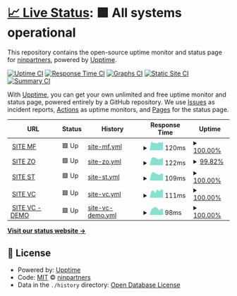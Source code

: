 # [📈 Live Status](https://ninpartners.github.io/gu_uptime): <!--live status--> **🟩 All systems operational**

This repository contains the open-source uptime monitor and status page for [ninpartners](https://ninpartners.github.io/gu_uptime), powered by [Upptime](https://github.com/upptime/upptime).

[![Uptime CI](https://github.com/ninpartners/gu_uptime/workflows/Uptime%20CI/badge.svg)](https://github.com/ninpartners/gu_uptime/actions?query=workflow%3A%22Uptime+CI%22)
[![Response Time CI](https://github.com/ninpartners/gu_uptime/workflows/Response%20Time%20CI/badge.svg)](https://github.com/ninpartners/gu_uptime/actions?query=workflow%3A%22Response+Time+CI%22)
[![Graphs CI](https://github.com/ninpartners/gu_uptime/workflows/Graphs%20CI/badge.svg)](https://github.com/ninpartners/gu_uptime/actions?query=workflow%3A%22Graphs+CI%22)
[![Static Site CI](https://github.com/ninpartners/gu_uptime/workflows/Static%20Site%20CI/badge.svg)](https://github.com/ninpartners/gu_uptime/actions?query=workflow%3A%22Static+Site+CI%22)
[![Summary CI](https://github.com/ninpartners/gu_uptime/workflows/Summary%20CI/badge.svg)](https://github.com/ninpartners/gu_uptime/actions?query=workflow%3A%22Summary+CI%22)

With [Upptime](https://upptime.js.org), you can get your own unlimited and free uptime monitor and status page, powered entirely by a GitHub repository. We use [Issues](https://github.com/ninpartners/gu_uptime/issues) as incident reports, [Actions](https://github.com/ninpartners/gu_uptime/actions) as uptime monitors, and [Pages](https://ninpartners.github.io/gu_uptime) for the status page.

<!--start: status pages-->
<!-- This summary is generated by Upptime (https://github.com/upptime/upptime) -->
<!-- Do not edit this manually, your changes will be overwritten -->
<!-- prettier-ignore -->
| URL | Status | History | Response Time | Uptime |
| --- | ------ | ------- | ------------- | ------ |
| <img alt="" src="https://icons.duckduckgo.com/ip3/null.ico" height="13"> [SITE MF](mf-fw-01.fortiddns.com) | 🟩 Up | [site-mf.yml](https://github.com/ninpartners/gu_uptime/commits/HEAD/history/site-mf.yml) | <details><summary><img alt="Response time graph" src="./graphs/site-mf/response-time-week.png" height="20"> 120ms</summary><br><a href="https://ninpartners.github.io/gu_uptime/history/site-mf"><img alt="Response time 145" src="https://img.shields.io/endpoint?url=https%3A%2F%2Fraw.githubusercontent.com%2Fninpartners%2Fgu_uptime%2FHEAD%2Fapi%2Fsite-mf%2Fresponse-time.json"></a><br><a href="https://ninpartners.github.io/gu_uptime/history/site-mf"><img alt="24-hour response time 130" src="https://img.shields.io/endpoint?url=https%3A%2F%2Fraw.githubusercontent.com%2Fninpartners%2Fgu_uptime%2FHEAD%2Fapi%2Fsite-mf%2Fresponse-time-day.json"></a><br><a href="https://ninpartners.github.io/gu_uptime/history/site-mf"><img alt="7-day response time 120" src="https://img.shields.io/endpoint?url=https%3A%2F%2Fraw.githubusercontent.com%2Fninpartners%2Fgu_uptime%2FHEAD%2Fapi%2Fsite-mf%2Fresponse-time-week.json"></a><br><a href="https://ninpartners.github.io/gu_uptime/history/site-mf"><img alt="30-day response time 195" src="https://img.shields.io/endpoint?url=https%3A%2F%2Fraw.githubusercontent.com%2Fninpartners%2Fgu_uptime%2FHEAD%2Fapi%2Fsite-mf%2Fresponse-time-month.json"></a><br><a href="https://ninpartners.github.io/gu_uptime/history/site-mf"><img alt="1-year response time 145" src="https://img.shields.io/endpoint?url=https%3A%2F%2Fraw.githubusercontent.com%2Fninpartners%2Fgu_uptime%2FHEAD%2Fapi%2Fsite-mf%2Fresponse-time-year.json"></a></details> | <details><summary><a href="https://ninpartners.github.io/gu_uptime/history/site-mf">100.00%</a></summary><a href="https://ninpartners.github.io/gu_uptime/history/site-mf"><img alt="All-time uptime 99.58%" src="https://img.shields.io/endpoint?url=https%3A%2F%2Fraw.githubusercontent.com%2Fninpartners%2Fgu_uptime%2FHEAD%2Fapi%2Fsite-mf%2Fuptime.json"></a><br><a href="https://ninpartners.github.io/gu_uptime/history/site-mf"><img alt="24-hour uptime 100.00%" src="https://img.shields.io/endpoint?url=https%3A%2F%2Fraw.githubusercontent.com%2Fninpartners%2Fgu_uptime%2FHEAD%2Fapi%2Fsite-mf%2Fuptime-day.json"></a><br><a href="https://ninpartners.github.io/gu_uptime/history/site-mf"><img alt="7-day uptime 100.00%" src="https://img.shields.io/endpoint?url=https%3A%2F%2Fraw.githubusercontent.com%2Fninpartners%2Fgu_uptime%2FHEAD%2Fapi%2Fsite-mf%2Fuptime-week.json"></a><br><a href="https://ninpartners.github.io/gu_uptime/history/site-mf"><img alt="30-day uptime 98.89%" src="https://img.shields.io/endpoint?url=https%3A%2F%2Fraw.githubusercontent.com%2Fninpartners%2Fgu_uptime%2FHEAD%2Fapi%2Fsite-mf%2Fuptime-month.json"></a><br><a href="https://ninpartners.github.io/gu_uptime/history/site-mf"><img alt="1-year uptime 99.58%" src="https://img.shields.io/endpoint?url=https%3A%2F%2Fraw.githubusercontent.com%2Fninpartners%2Fgu_uptime%2FHEAD%2Fapi%2Fsite-mf%2Fuptime-year.json"></a></details>
| <img alt="" src="https://icons.duckduckgo.com/ip3/null.ico" height="13"> [SITE ZO](zo-fw-01.fortiddns.com) | 🟩 Up | [site-zo.yml](https://github.com/ninpartners/gu_uptime/commits/HEAD/history/site-zo.yml) | <details><summary><img alt="Response time graph" src="./graphs/site-zo/response-time-week.png" height="20"> 122ms</summary><br><a href="https://ninpartners.github.io/gu_uptime/history/site-zo"><img alt="Response time 118" src="https://img.shields.io/endpoint?url=https%3A%2F%2Fraw.githubusercontent.com%2Fninpartners%2Fgu_uptime%2FHEAD%2Fapi%2Fsite-zo%2Fresponse-time.json"></a><br><a href="https://ninpartners.github.io/gu_uptime/history/site-zo"><img alt="24-hour response time 131" src="https://img.shields.io/endpoint?url=https%3A%2F%2Fraw.githubusercontent.com%2Fninpartners%2Fgu_uptime%2FHEAD%2Fapi%2Fsite-zo%2Fresponse-time-day.json"></a><br><a href="https://ninpartners.github.io/gu_uptime/history/site-zo"><img alt="7-day response time 122" src="https://img.shields.io/endpoint?url=https%3A%2F%2Fraw.githubusercontent.com%2Fninpartners%2Fgu_uptime%2FHEAD%2Fapi%2Fsite-zo%2Fresponse-time-week.json"></a><br><a href="https://ninpartners.github.io/gu_uptime/history/site-zo"><img alt="30-day response time 119" src="https://img.shields.io/endpoint?url=https%3A%2F%2Fraw.githubusercontent.com%2Fninpartners%2Fgu_uptime%2FHEAD%2Fapi%2Fsite-zo%2Fresponse-time-month.json"></a><br><a href="https://ninpartners.github.io/gu_uptime/history/site-zo"><img alt="1-year response time 118" src="https://img.shields.io/endpoint?url=https%3A%2F%2Fraw.githubusercontent.com%2Fninpartners%2Fgu_uptime%2FHEAD%2Fapi%2Fsite-zo%2Fresponse-time-year.json"></a></details> | <details><summary><a href="https://ninpartners.github.io/gu_uptime/history/site-zo">99.82%</a></summary><a href="https://ninpartners.github.io/gu_uptime/history/site-zo"><img alt="All-time uptime 99.91%" src="https://img.shields.io/endpoint?url=https%3A%2F%2Fraw.githubusercontent.com%2Fninpartners%2Fgu_uptime%2FHEAD%2Fapi%2Fsite-zo%2Fuptime.json"></a><br><a href="https://ninpartners.github.io/gu_uptime/history/site-zo"><img alt="24-hour uptime 100.00%" src="https://img.shields.io/endpoint?url=https%3A%2F%2Fraw.githubusercontent.com%2Fninpartners%2Fgu_uptime%2FHEAD%2Fapi%2Fsite-zo%2Fuptime-day.json"></a><br><a href="https://ninpartners.github.io/gu_uptime/history/site-zo"><img alt="7-day uptime 99.82%" src="https://img.shields.io/endpoint?url=https%3A%2F%2Fraw.githubusercontent.com%2Fninpartners%2Fgu_uptime%2FHEAD%2Fapi%2Fsite-zo%2Fuptime-week.json"></a><br><a href="https://ninpartners.github.io/gu_uptime/history/site-zo"><img alt="30-day uptime 99.83%" src="https://img.shields.io/endpoint?url=https%3A%2F%2Fraw.githubusercontent.com%2Fninpartners%2Fgu_uptime%2FHEAD%2Fapi%2Fsite-zo%2Fuptime-month.json"></a><br><a href="https://ninpartners.github.io/gu_uptime/history/site-zo"><img alt="1-year uptime 99.91%" src="https://img.shields.io/endpoint?url=https%3A%2F%2Fraw.githubusercontent.com%2Fninpartners%2Fgu_uptime%2FHEAD%2Fapi%2Fsite-zo%2Fuptime-year.json"></a></details>
| <img alt="" src="https://icons.duckduckgo.com/ip3/null.ico" height="13"> [SITE ST](st-fw-01.fortiddns.com) | 🟩 Up | [site-st.yml](https://github.com/ninpartners/gu_uptime/commits/HEAD/history/site-st.yml) | <details><summary><img alt="Response time graph" src="./graphs/site-st/response-time-week.png" height="20"> 109ms</summary><br><a href="https://ninpartners.github.io/gu_uptime/history/site-st"><img alt="Response time 121" src="https://img.shields.io/endpoint?url=https%3A%2F%2Fraw.githubusercontent.com%2Fninpartners%2Fgu_uptime%2FHEAD%2Fapi%2Fsite-st%2Fresponse-time.json"></a><br><a href="https://ninpartners.github.io/gu_uptime/history/site-st"><img alt="24-hour response time 106" src="https://img.shields.io/endpoint?url=https%3A%2F%2Fraw.githubusercontent.com%2Fninpartners%2Fgu_uptime%2FHEAD%2Fapi%2Fsite-st%2Fresponse-time-day.json"></a><br><a href="https://ninpartners.github.io/gu_uptime/history/site-st"><img alt="7-day response time 109" src="https://img.shields.io/endpoint?url=https%3A%2F%2Fraw.githubusercontent.com%2Fninpartners%2Fgu_uptime%2FHEAD%2Fapi%2Fsite-st%2Fresponse-time-week.json"></a><br><a href="https://ninpartners.github.io/gu_uptime/history/site-st"><img alt="30-day response time 140" src="https://img.shields.io/endpoint?url=https%3A%2F%2Fraw.githubusercontent.com%2Fninpartners%2Fgu_uptime%2FHEAD%2Fapi%2Fsite-st%2Fresponse-time-month.json"></a><br><a href="https://ninpartners.github.io/gu_uptime/history/site-st"><img alt="1-year response time 121" src="https://img.shields.io/endpoint?url=https%3A%2F%2Fraw.githubusercontent.com%2Fninpartners%2Fgu_uptime%2FHEAD%2Fapi%2Fsite-st%2Fresponse-time-year.json"></a></details> | <details><summary><a href="https://ninpartners.github.io/gu_uptime/history/site-st">100.00%</a></summary><a href="https://ninpartners.github.io/gu_uptime/history/site-st"><img alt="All-time uptime 99.49%" src="https://img.shields.io/endpoint?url=https%3A%2F%2Fraw.githubusercontent.com%2Fninpartners%2Fgu_uptime%2FHEAD%2Fapi%2Fsite-st%2Fuptime.json"></a><br><a href="https://ninpartners.github.io/gu_uptime/history/site-st"><img alt="24-hour uptime 100.00%" src="https://img.shields.io/endpoint?url=https%3A%2F%2Fraw.githubusercontent.com%2Fninpartners%2Fgu_uptime%2FHEAD%2Fapi%2Fsite-st%2Fuptime-day.json"></a><br><a href="https://ninpartners.github.io/gu_uptime/history/site-st"><img alt="7-day uptime 100.00%" src="https://img.shields.io/endpoint?url=https%3A%2F%2Fraw.githubusercontent.com%2Fninpartners%2Fgu_uptime%2FHEAD%2Fapi%2Fsite-st%2Fuptime-week.json"></a><br><a href="https://ninpartners.github.io/gu_uptime/history/site-st"><img alt="30-day uptime 100.00%" src="https://img.shields.io/endpoint?url=https%3A%2F%2Fraw.githubusercontent.com%2Fninpartners%2Fgu_uptime%2FHEAD%2Fapi%2Fsite-st%2Fuptime-month.json"></a><br><a href="https://ninpartners.github.io/gu_uptime/history/site-st"><img alt="1-year uptime 99.49%" src="https://img.shields.io/endpoint?url=https%3A%2F%2Fraw.githubusercontent.com%2Fninpartners%2Fgu_uptime%2FHEAD%2Fapi%2Fsite-st%2Fuptime-year.json"></a></details>
| <img alt="" src="https://icons.duckduckgo.com/ip3/null.ico" height="13"> [SITE VC](vc-fw-01.fortiddns.com) | 🟩 Up | [site-vc.yml](https://github.com/ninpartners/gu_uptime/commits/HEAD/history/site-vc.yml) | <details><summary><img alt="Response time graph" src="./graphs/site-vc/response-time-week.png" height="20"> 111ms</summary><br><a href="https://ninpartners.github.io/gu_uptime/history/site-vc"><img alt="Response time 120" src="https://img.shields.io/endpoint?url=https%3A%2F%2Fraw.githubusercontent.com%2Fninpartners%2Fgu_uptime%2FHEAD%2Fapi%2Fsite-vc%2Fresponse-time.json"></a><br><a href="https://ninpartners.github.io/gu_uptime/history/site-vc"><img alt="24-hour response time 124" src="https://img.shields.io/endpoint?url=https%3A%2F%2Fraw.githubusercontent.com%2Fninpartners%2Fgu_uptime%2FHEAD%2Fapi%2Fsite-vc%2Fresponse-time-day.json"></a><br><a href="https://ninpartners.github.io/gu_uptime/history/site-vc"><img alt="7-day response time 111" src="https://img.shields.io/endpoint?url=https%3A%2F%2Fraw.githubusercontent.com%2Fninpartners%2Fgu_uptime%2FHEAD%2Fapi%2Fsite-vc%2Fresponse-time-week.json"></a><br><a href="https://ninpartners.github.io/gu_uptime/history/site-vc"><img alt="30-day response time 113" src="https://img.shields.io/endpoint?url=https%3A%2F%2Fraw.githubusercontent.com%2Fninpartners%2Fgu_uptime%2FHEAD%2Fapi%2Fsite-vc%2Fresponse-time-month.json"></a><br><a href="https://ninpartners.github.io/gu_uptime/history/site-vc"><img alt="1-year response time 120" src="https://img.shields.io/endpoint?url=https%3A%2F%2Fraw.githubusercontent.com%2Fninpartners%2Fgu_uptime%2FHEAD%2Fapi%2Fsite-vc%2Fresponse-time-year.json"></a></details> | <details><summary><a href="https://ninpartners.github.io/gu_uptime/history/site-vc">100.00%</a></summary><a href="https://ninpartners.github.io/gu_uptime/history/site-vc"><img alt="All-time uptime 97.93%" src="https://img.shields.io/endpoint?url=https%3A%2F%2Fraw.githubusercontent.com%2Fninpartners%2Fgu_uptime%2FHEAD%2Fapi%2Fsite-vc%2Fuptime.json"></a><br><a href="https://ninpartners.github.io/gu_uptime/history/site-vc"><img alt="24-hour uptime 100.00%" src="https://img.shields.io/endpoint?url=https%3A%2F%2Fraw.githubusercontent.com%2Fninpartners%2Fgu_uptime%2FHEAD%2Fapi%2Fsite-vc%2Fuptime-day.json"></a><br><a href="https://ninpartners.github.io/gu_uptime/history/site-vc"><img alt="7-day uptime 100.00%" src="https://img.shields.io/endpoint?url=https%3A%2F%2Fraw.githubusercontent.com%2Fninpartners%2Fgu_uptime%2FHEAD%2Fapi%2Fsite-vc%2Fuptime-week.json"></a><br><a href="https://ninpartners.github.io/gu_uptime/history/site-vc"><img alt="30-day uptime 97.89%" src="https://img.shields.io/endpoint?url=https%3A%2F%2Fraw.githubusercontent.com%2Fninpartners%2Fgu_uptime%2FHEAD%2Fapi%2Fsite-vc%2Fuptime-month.json"></a><br><a href="https://ninpartners.github.io/gu_uptime/history/site-vc"><img alt="1-year uptime 97.93%" src="https://img.shields.io/endpoint?url=https%3A%2F%2Fraw.githubusercontent.com%2Fninpartners%2Fgu_uptime%2FHEAD%2Fapi%2Fsite-vc%2Fuptime-year.json"></a></details>
| <img alt="" src="https://icons.duckduckgo.com/ip3/null.ico" height="13"> [SITE VC - DEMO](vc-fw-01.fortiddns.com) | 🟩 Up | [site-vc-demo.yml](https://github.com/ninpartners/gu_uptime/commits/HEAD/history/site-vc-demo.yml) | <details><summary><img alt="Response time graph" src="./graphs/site-vc-demo/response-time-week.png" height="20"> 98ms</summary><br><a href="https://ninpartners.github.io/gu_uptime/history/site-vc-demo"><img alt="Response time 101" src="https://img.shields.io/endpoint?url=https%3A%2F%2Fraw.githubusercontent.com%2Fninpartners%2Fgu_uptime%2FHEAD%2Fapi%2Fsite-vc-demo%2Fresponse-time.json"></a><br><a href="https://ninpartners.github.io/gu_uptime/history/site-vc-demo"><img alt="24-hour response time 88" src="https://img.shields.io/endpoint?url=https%3A%2F%2Fraw.githubusercontent.com%2Fninpartners%2Fgu_uptime%2FHEAD%2Fapi%2Fsite-vc-demo%2Fresponse-time-day.json"></a><br><a href="https://ninpartners.github.io/gu_uptime/history/site-vc-demo"><img alt="7-day response time 98" src="https://img.shields.io/endpoint?url=https%3A%2F%2Fraw.githubusercontent.com%2Fninpartners%2Fgu_uptime%2FHEAD%2Fapi%2Fsite-vc-demo%2Fresponse-time-week.json"></a><br><a href="https://ninpartners.github.io/gu_uptime/history/site-vc-demo"><img alt="30-day response time 101" src="https://img.shields.io/endpoint?url=https%3A%2F%2Fraw.githubusercontent.com%2Fninpartners%2Fgu_uptime%2FHEAD%2Fapi%2Fsite-vc-demo%2Fresponse-time-month.json"></a><br><a href="https://ninpartners.github.io/gu_uptime/history/site-vc-demo"><img alt="1-year response time 101" src="https://img.shields.io/endpoint?url=https%3A%2F%2Fraw.githubusercontent.com%2Fninpartners%2Fgu_uptime%2FHEAD%2Fapi%2Fsite-vc-demo%2Fresponse-time-year.json"></a></details> | <details><summary><a href="https://ninpartners.github.io/gu_uptime/history/site-vc-demo">100.00%</a></summary><a href="https://ninpartners.github.io/gu_uptime/history/site-vc-demo"><img alt="All-time uptime 97.94%" src="https://img.shields.io/endpoint?url=https%3A%2F%2Fraw.githubusercontent.com%2Fninpartners%2Fgu_uptime%2FHEAD%2Fapi%2Fsite-vc-demo%2Fuptime.json"></a><br><a href="https://ninpartners.github.io/gu_uptime/history/site-vc-demo"><img alt="24-hour uptime 100.00%" src="https://img.shields.io/endpoint?url=https%3A%2F%2Fraw.githubusercontent.com%2Fninpartners%2Fgu_uptime%2FHEAD%2Fapi%2Fsite-vc-demo%2Fuptime-day.json"></a><br><a href="https://ninpartners.github.io/gu_uptime/history/site-vc-demo"><img alt="7-day uptime 100.00%" src="https://img.shields.io/endpoint?url=https%3A%2F%2Fraw.githubusercontent.com%2Fninpartners%2Fgu_uptime%2FHEAD%2Fapi%2Fsite-vc-demo%2Fuptime-week.json"></a><br><a href="https://ninpartners.github.io/gu_uptime/history/site-vc-demo"><img alt="30-day uptime 97.91%" src="https://img.shields.io/endpoint?url=https%3A%2F%2Fraw.githubusercontent.com%2Fninpartners%2Fgu_uptime%2FHEAD%2Fapi%2Fsite-vc-demo%2Fuptime-month.json"></a><br><a href="https://ninpartners.github.io/gu_uptime/history/site-vc-demo"><img alt="1-year uptime 97.94%" src="https://img.shields.io/endpoint?url=https%3A%2F%2Fraw.githubusercontent.com%2Fninpartners%2Fgu_uptime%2FHEAD%2Fapi%2Fsite-vc-demo%2Fuptime-year.json"></a></details>

<!--end: status pages-->

[**Visit our status website →**](https://ninpartners.github.io/gu_uptime)

## 📄 License

- Powered by: [Upptime](https://github.com/upptime/upptime)
- Code: [MIT](./LICENSE) © [ninpartners](https://ninpartners.github.io/gu_uptime)
- Data in the `./history` directory: [Open Database License](https://opendatacommons.org/licenses/odbl/1-0/)
